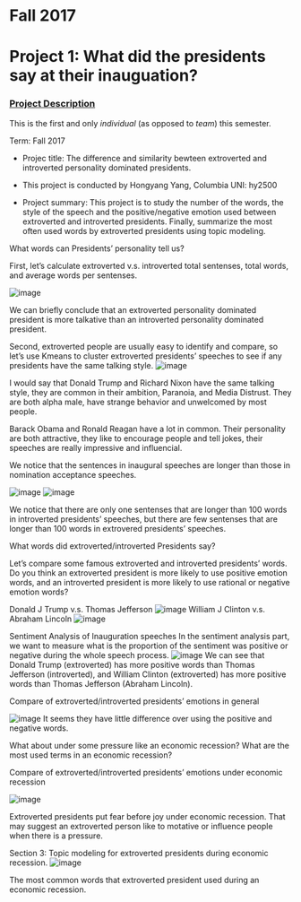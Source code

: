 # Fall 2017
# Project 1: What did the presidents say at their inauguation?



### [Project Description](doc/)
This is the first and only *individual* (as opposed to *team*) this semester. 

Term: Fall 2017

+ Projec title: The difference and similarity bewteen extroverted and introverted personality dominated presidents. 
+ This project is conducted by Hongyang Yang, Columbia UNI: hy2500

+ Project summary: This project is to study the number of the words, the style of the speech and the positive/negative emotion used between extroverted and introverted presidents. Finally, summarize the most often used words by extroverted presidents using topic modeling.

What words can Presidents’ personality tell us?

First, let’s calculate extroverted v.s. introverted total sentenses, total words, and average words per sentenses.

![image](figs/Compare.jpg)

We can briefly conclude that an extroverted personality dominated president is more talkative than an introverted personality dominated president.

Second, extroverted people are usually easy to identify and compare, so let’s use Kmeans to cluster extroverted presidents’ speeches to see if any presidents have the same talking style.
![image](figs/fviz_cluster.jpg)

I would say that Donald Trump and Richard Nixon have the same talking style, they are common in their ambition, Paranoia, and Media Distrust. They are both alpha male, have strange behavior and unwelcomed by most people.

Barack Obama and Ronald Reagan have a lot in common. Their personality are both attractive, they like to encourage people and tell jokes, their speeches are really impressive and influencial.

We notice that the sentences in inaugural speeches are longer than those in nomination acceptance speeches.

![image](figs/beeswarm_extroverted.jpg)
![image](figs/beeswarm_introverted.jpg)

We notice that there are only one sentenses that are longer than 100 words in introverted presidents’ speeches, but there are few sentenses that are longer than 100 words in extrovered presidents’ speeches.


What words did extroverted/introverted Presidents say?

Let’s compare some famous extroverted and introverted presidents’ words. Do you think an extroverted president is more likely to use positive emotion words, and an introverted president is more likely to use rational or negative emotion words?

Donald J Trump v.s. Thomas Jefferson
![image](figs/wordcloud_trump_jefferson.jpg)
William J Clinton v.s. Abraham Lincoln
![image](figs/wordcloud_Clinton_Lincoln.jpg)


Sentiment Analysis of Inauguration speeches
In the sentiment analysis part, we want to measure what is the proportion of the sentiment was positive or negative during the whole speech process.
![image](figs/piechart.jpg)
We can see that Donald Trump (extroverted) has more positive words than Thomas Jefferson (introverted), and William Clinton (extroverted) has more positive words than Thomas Jefferson (Abraham Lincoln).

Compare of extroverted/introverted presidents’ emotions in general

![image](figs/barchart_emotions.jpg)
It seems they have little difference over using the positive and negative words.

What about under some pressure like an economic recession? What are the most used terms in an economic recession?

Compare of extroverted/introverted presidents’ emotions under economic recession


![image](figs/barchart_recession.jpg)

 Extroverted presidents put fear before joy under economic recession. That may suggest an extroverted person like to motative or influence people when there is a pressure.
 
 Section 3: Topic modeling for extroverted presidents during economic recession.
 ![image](figs/words_used.jpg)
 
 The most common words that extroverted president used during an economic recession.

 


